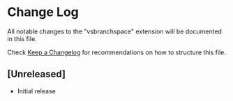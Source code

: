 # Change Log

All notable changes to the "vsbranchspace" extension will be documented in this file.

Check [Keep a Changelog](http://keepachangelog.com/) for recommendations on how to structure this file.

## [Unreleased]

- Initial release